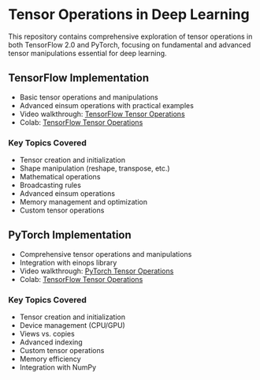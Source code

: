 # Tensor Operations in Deep Learning

This repository contains comprehensive exploration of tensor operations in both TensorFlow 2.0 and PyTorch, focusing on fundamental and advanced tensor manipulations essential for deep learning.

## TensorFlow Implementation

- Basic tensor operations and manipulations
- Advanced einsum operations with practical examples
- Video walkthrough: [TensorFlow Tensor Operations](https://youtu.be/tensorflow-tensor-walkthrough)
- Colab: [TensorFlow Tensor Operations](https://colab.research.google.com/github/pruthvik-sheth/CMPE-258-Deep-Learning/blob/main/Assignments/Assignment-3/tensorflow/Tensorflow_Implementation.ipynb)

### Key Topics Covered

- Tensor creation and initialization
- Shape manipulation (reshape, transpose, etc.)
- Mathematical operations
- Broadcasting rules
- Advanced einsum operations
- Memory management and optimization
- Custom tensor operations

## PyTorch Implementation

- Comprehensive tensor operations and manipulations
- Integration with einops library
- Video walkthrough: [PyTorch Tensor Operations](https://youtu.be/pytorch-tensor-walkthrough)
- Colab: [TensorFlow Tensor Operations](https://colab.research.google.com/github/pruthvik-sheth/CMPE-258-Deep-Learning/blob/main/Assignments/Assignment-3/pytorch/PyTorch_Implementation.ipynb)

### Key Topics Covered

- Tensor creation and initialization
- Device management (CPU/GPU)
- Views vs. copies
- Advanced indexing
- Custom tensor operations
- Memory efficiency
- Integration with NumPy
